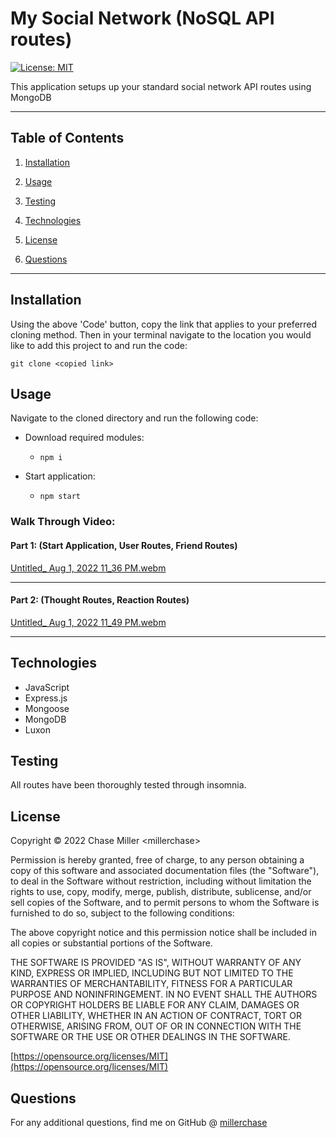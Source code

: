 # My Social Network (NoSQL API routes)

[![License: MIT](https://img.shields.io/badge/License-MIT-yellow.svg)](https://opensource.org/licenses/MIT)

This application setups up your standard social network API routes using MongoDB

---

## Table of Contents


1. [Installation](#installation)

2. [Usage](#usage)

3. [Testing](#testing)

4. [Technologies](#technologies)

4. [License](#license)

5. [Questions](#questions)

---

## Installation

Using the above 'Code' button, copy the link that applies to your preferred cloning method. Then in your terminal navigate to the location you would like to add this project to and run the code: 

`git clone <copied link>`


## Usage

Navigate to the cloned directory and run the following code:

* Download required modules:
  * `npm i`

* Start application:
  * `npm start`

### Walk Through Video:

#### Part 1: (Start Application, User Routes, Friend Routes)

[Untitled_ Aug 1, 2022 11_36 PM.webm](https://user-images.githubusercontent.com/99565080/182295122-328a5f37-4139-42bf-ad7b-336127cf51c5.webm)

---

#### Part 2: (Thought Routes, Reaction Routes)

[Untitled_ Aug 1, 2022 11_49 PM.webm](https://user-images.githubusercontent.com/99565080/182295229-42c53577-8044-4c2b-aee5-91113e57f8e9.webm)

---

## Technologies

- JavaScript
- Express.js
- Mongoose
- MongoDB
- Luxon


## Testing

All routes have been thoroughly tested through insomnia.


## License

Copyright &copy; 2022 Chase Miller &lt;millerchase>

Permission is hereby granted, free of charge, to any person obtaining a copy of this software and associated documentation files (the "Software"), to deal in the Software without restriction, including without limitation the rights to use, copy, modify, merge, publish, distribute, sublicense, and/or sell copies of the Software, and to permit persons to whom the Software is furnished to do so, subject to the following conditions:

The above copyright notice and this permission notice shall be included in all copies or substantial portions of the Software.

THE SOFTWARE IS PROVIDED "AS IS", WITHOUT WARRANTY OF ANY KIND, EXPRESS OR IMPLIED, INCLUDING BUT NOT LIMITED TO THE WARRANTIES OF MERCHANTABILITY, FITNESS FOR A PARTICULAR PURPOSE AND NONINFRINGEMENT. IN NO EVENT SHALL THE AUTHORS OR COPYRIGHT HOLDERS BE LIABLE FOR ANY CLAIM, DAMAGES OR OTHER LIABILITY, WHETHER IN AN ACTION OF CONTRACT, TORT OR OTHERWISE, ARISING FROM, OUT OF OR IN CONNECTION WITH THE SOFTWARE OR THE USE OR OTHER DEALINGS IN THE SOFTWARE.

[https://opensource.org/licenses/MIT](https://opensource.org/licenses/MIT)


## Questions

For any additional questions, find me on GitHub @ [millerchase](https://github.com/millerchase)
